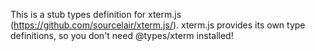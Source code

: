 This is a stub types definition for xterm.js (https://github.com/sourcelair/xterm.js/).
xterm.js provides its own type definitions, so you don't need @types/xterm installed!